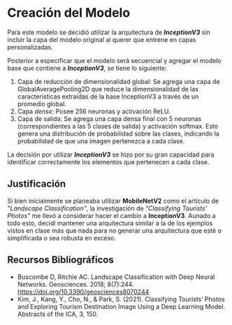 # Creación del Modelo

Para este modelo se decidió utilizar la arquitectura de ***InceptionV3*** sin incluir la capa del modelo original al querer que entrene en capas personalizadas.

Posterior a especificar que el modelo será secuencial y agregar el modelo base que contiene a ***InceptionV3***, se tiene lo siguiente:

1. Capa de reducción de dimensionalidad global: Se agrega una capa de GlobalAveragePooling2D que reduce la dimensionalidad de las características extraídas de la base InceptionV3 a través de un promedio global.
2. Capa *dense*: Posee 256 neuronas y activación ReLU.
3. Capa de salida: Se agrega una capa densa final con 5 neuronas (correspondientes a las 5 clases de salida) y activación softmax. Esto genera una distribución de probabilidad sobre las clases, indicando la probabilidad de que una imagen pertenezca a cada clase.

La decisión por utilizar ***InceptionV3*** se hizo por su gran capacidad para identificar correctamente los elementos que pertenecen a cada clase.

## Justificación

Si bien inicialmente se planeaba utilizar **MobileNetV2** como el artículo de *"Landscape Classification"*, la investigación de *"Classifying Tourists’ Photos"* me llevó a considerar hacer el cambio a **InceptionV3**.
Aunado a todo esto, decidí mantener una arquitectura similar a la de los ejemplos vistos en clase más que nada para no generar una arquitectura que esté o simplificada o sea robusta en exceso.

## Recursos Bibliográficos

* Buscombe D, Ritchie AC. Landscape Classification with Deep Neural Networks. Geosciences. 2018; 8(7):244. https://doi.org/10.3390/geosciences8070244
* Kim, J., Kang, Y., Cho, N., & Park, S. (2021). Classifying Tourists’ Photos and Exploring Tourism Destination Image Using a Deep Learning Model. Abstracts of the ICA, 3, 150.
